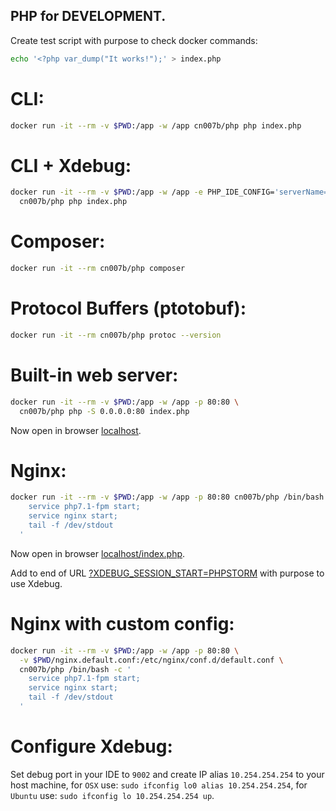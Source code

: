 ## PHP for DEVELOPMENT.

Create test script with purpose to check docker commands:

```bash
echo '<?php var_dump("It works!");' > index.php
```

# CLI:

```bash
docker run -it --rm -v $PWD:/app -w /app cn007b/php php index.php
```
# CLI + Xdebug:

```bash
docker run -it --rm -v $PWD:/app -w /app -e PHP_IDE_CONFIG='serverName=docker' \
  cn007b/php php index.php
```

# Composer:

```bash
docker run -it --rm cn007b/php composer
```

# Protocol Buffers (ptotobuf):

```bash
docker run -it --rm cn007b/php protoc --version
```

# Built-in web server:

```bash
docker run -it --rm -v $PWD:/app -w /app -p 80:80 \
  cn007b/php php -S 0.0.0.0:80 index.php
```

Now open in browser [localhost](http://localhost:80/).

# Nginx:

```bash
docker run -it --rm -v $PWD:/app -w /app -p 80:80 cn007b/php /bin/bash -c '
    service php7.1-fpm start;
    service nginx start;
    tail -f /dev/stdout
  '
```

Now open in browser [localhost/index.php](http://localhost:80/index.php).

Add to end of URL [?XDEBUG_SESSION_START=PHPSTORM](http://localhost:80/index.php?XDEBUG_SESSION_START=PHPSTORM) with purpose to use Xdebug.

# Nginx with custom config:

```bash
docker run -it --rm -v $PWD:/app -w /app -p 80:80 \
  -v $PWD/nginx.default.conf:/etc/nginx/conf.d/default.conf \
  cn007b/php /bin/bash -c '
    service php7.1-fpm start;
    service nginx start;
    tail -f /dev/stdout
  '
```

# Configure Xdebug:

Set debug port in your IDE to `9002` and create IP alias `10.254.254.254` to your host machine,
for `OSX` use: `sudo ifconfig lo0 alias 10.254.254.254`,
for `Ubuntu` use: `sudo ifconfig lo 10.254.254.254 up`.
